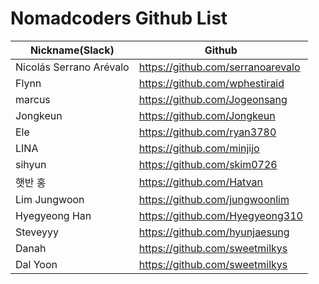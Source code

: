 # Nomadcoders Github List

| Nickname(Slack)         | Github                            |
| ----------------------- | --------------------------------- |
| Nicolás Serrano Arévalo | https://github.com/serranoarevalo |
| Flynn                   | https://github.com/wphestiraid    |
| marcus                  | https://github.com/Jogeonsang     |
| Jongkeun                | https://github.com/Jongkeun       |
| Ele                     | https://github.com/ryan3780       |
| LINA                    | https://github.com/minjijo        |
| sihyun                  | https://github.com/skim0726       |
| 햇반 홍                 | https://github.com/Hatvan         |
| Lim Jungwoon            | https://github.com/jungwoonlim    |
| Hyegyeong Han           | https://github.com/Hyegyeong310   |
| Steveyyy                | https://github.com/hyunjaesung    |
| Danah                   | https://github.com/sweetmilkys    |
| Dal Yoon                | https://github.com/sweetmilkys    |

